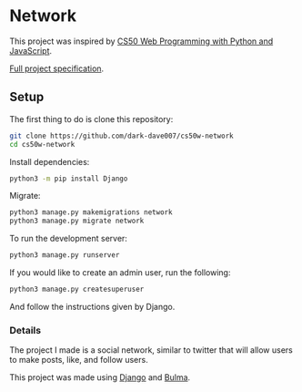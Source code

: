 # Network

This project was inspired by [CS50 Web Programming with Python and JavaScript](https://courses.edx.org/courses/course-v1:HarvardX+CS50W+Web/course/).

[Full project specification](https://cs50.harvard.edu/web/2020/projects/4/network/).

## Setup

The first thing to do is clone this repository:

```bash
git clone https://github.com/dark-dave007/cs50w-network
cd cs50w-network
```

Install dependencies:

```bash
python3 -m pip install Django
```

Migrate:

```bash
python3 manage.py makemigrations network
python3 manage.py migrate network
```

To run the development server:

```bash
python3 manage.py runserver
```

If you would like to create an admin user, run the following:

```bash
python3 manage.py createsuperuser
```

And follow the instructions given by Django.

### Details

The project I made is a social network, similar to twitter that will allow users to make posts, like, and follow users.

This project was made using [Django](https://www.djangoproject.com/) and [Bulma](https://bulma.io).
